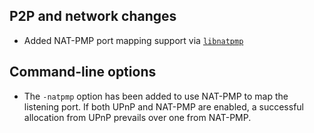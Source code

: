 P2P and network changes
-----------------------

- Added NAT-PMP port mapping support via [`libnatpmp`](https://miniupnp.tuxfamily.org/libnatpmp.html)

Command-line options
--------------------

- The `-natpmp` option has been added to use NAT-PMP to map the listening port. If both UPnP
and NAT-PMP are enabled, a successful allocation from UPnP prevails over one from NAT-PMP.
